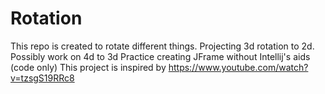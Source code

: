 # Rotation
This repo is created to rotate different things. Projecting 3d rotation to 2d. Possibly work on 4d to 3d
Practice creating JFrame without Intellij's aids (code only)
This project is inspired by https://www.youtube.com/watch?v=tzsgS19RRc8
